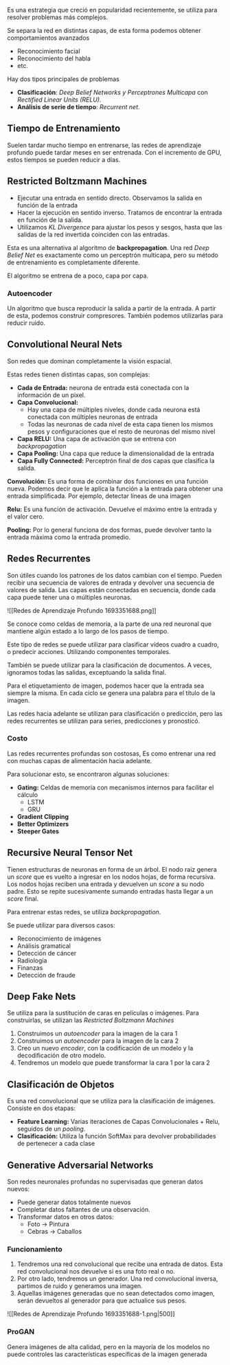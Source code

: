 Es una estrategia que creció en popularidad recientemente, se utiliza para resolver problemas más complejos.

Se separa la red en distintas capas, de esta forma podemos obtener comportamientos avanzados

- Reconocimiento facial
- Reconocimiento del habla
- etc.

Hay dos tipos principales de problemas

- **Clasificación**: *Deep Belief Networks y Perceptrones Multicapa* con *Rectified Linear Units (RELU).*
- **Análisis de serie de tiempo**: *Recurrent net*.

## Tiempo de Entrenamiento

Suelen tardar mucho tiempo en entrenarse, las redes de aprendizaje profundo puede tardar meses en ser entrenada. Con el incremento de GPU, estos tiempos se pueden reducir a días.

## Restricted Boltzmann Machines

- Ejecutar una entrada en sentido directo. Observamos la salida en función de la entrada
- Hacer la ejecución en sentido inverso. Tratamos de encontrar la entrada en función de la salida.
- Utilizamos *KL Divergence* para ajustar los pesos y sesgos, hasta que las salidas de la red invertida coinciden con las entradas.

Esta es una alternativa al algoritmo de **backpropagation**. Una red *Deep Belief Net* es exactamente como un perceptrón multicapa, pero su método de entrenamiento es completamente diferente.

El algoritmo se entrena de a poco, capa por capa.

### Autoencoder

Un algoritmo que busca reproducir la salida a partir de la entrada. A partir de esta, podemos construir compresores. También podemos utilizarlas para reducir ruido.

## Convolutional Neural Nets

Son redes que dominan completamente la visión espacial.

Estas redes tienen distintas capas, son complejas:

- **Cada de Entrada:** neurona de entrada está conectada con la información de un pixel.
- **Capa Convolucional:**
	- Hay una capa de múltiples niveles, donde cada neurona está conectada con múltiples neuronas de entrada
	- Todas las neuronas de cada nivel de esta capa tienen los mismos pesos y configuraciones que el resto de neuronas del mismo nivel
- **Capa RELU:** Una capa de activación que se entrena con *backpropagation*
- **Capa Pooling:** Una capa que reduce la dimensionalidad de la entrada
- **Capa Fully Connected:** Perceptrón final de dos capas que clasifica la salida.

**Convolución:** Es una forma de combinar dos funciones en una función nueva. Podemos decir que le aplica la función a la entrada para obtener una entrada simplificada. Por ejemplo, detectar líneas de una imagen

**Relu:** Es una función de activación. Devuelve el máximo entre la entrada y el valor cero.

**Pooling:** Por lo general funciona de dos formas, puede devolver tanto la entrada máxima como la entrada promedio.

## Redes Recurrentes

Son útiles cuando los patrones de los datos cambian con el tiempo. Pueden recibir una secuencia de valores de entrada y devolver una secuencia de valores de salida. Las capas están conectadas en secuencia, donde cada capa puede tener una o múltiples neuronas.

![[Redes de Aprendizaje Profundo 1693351688.png]]

Se conoce como celdas de memoria, a la parte de una red neuronal que mantiene algún estado a lo largo de los pasos de tiempo.

Este tipo de redes se puede utilizar para clasificar vídeos cuadro a cuadro, o predecir acciones. Utilizando componentes temporales.

También se puede utilizar para la clasificación de documentos. A veces, ignoramos todas las salidas, exceptuando la salida final.

Para el etiquetamiento de imagen, podemos hacer que la entrada sea siempre la misma. En cada ciclo se genera una palabra para el título de la imagen.

Las redes hacia adelante se utilizan para clasificación o predicción, pero las redes recurrentes se utilizan para series, predicciones y pronosticó.

### Costo

Las redes recurrentes profundas son costosas, Es como entrenar una red con muchas capas de alimentación hacia adelante.

Para solucionar esto, se encontraron algunas soluciones:

- **Gating:** Celdas de memoria con mecanismos internos para facilitar el cálculo
	- LSTM
	- GRU
- **Gradient Clipping**
- **Better Optimizers**
- **Steeper Gates**

## Recursive Neural Tensor Net

Tienen estructuras de neuronas en forma de un árbol. El nodo raíz genera un *score* que es vuelto a ingresar en los nodos hojas, de forma recursiva. Los nodos hojas reciben una entrada y devuelven un *score* a su nodo padre. Esto se repite sucesivamente sumando entradas hasta llegar a un *score* final.

Para entrenar estas redes, se utiliza *backpropagation*.

Se puede utilizar para diversos casos:

- Reconocimiento de imágenes
- Análisis gramatical
- Detección de cáncer
- Radiología
- Finanzas
- Detección de fraude

## Deep Fake Nets

Se utiliza para la sustitución de caras en películas o imágenes. Para construirlas, se utilizan las *Restricted Boltzmann Machines*

1. Construimos un *autoencoder* para la imagen de la cara 1
2. Construimos un *autoencoder* para la imagen de la cara 2
3. Creo un nuevo *encoder*, con la codificación de un modelo y la decodificación de otro modelo.
4. Tendremos un modelo que puede transformar la cara 1 por la cara 2

## Clasificación de Objetos

Es una red convolucional que se utiliza para la clasificación de imágenes. Consiste en dos etapas:

- **Feature Learning:** Varias iteraciones de Capas Convolucionales + Relu, seguidos de un *pooling*.
- **Clasificación:** Utiliza la función SoftMax para devolver probabilidades de pertenecer a cada clase

## Generative Adversarial Networks

Son redes neuronales profundas no supervisadas que generan datos nuevos:

- Puede generar datos totalmente nuevos
- Completar datos faltantes de una observación.
- Transformar datos en otros datos:
	- Foto → Pintura
	- Cebras → Caballos

### Funcionamiento

1. Tendremos una red convolucional que recibe una entrada de datos. Esta red convolucional nos devuelve si es una foto real o no.
2. Por otro lado, tendremos un generador. Una red convolucional inversa, partimos de ruido y generamos una imagen.
3. Aquellas imágenes generadas que no sean detectados como imagen, serán devueltos al generador para que actualice sus pesos.

![[Redes de Aprendizaje Profundo 1693351688-1.png|500]]

### ProGAN

Genera imágenes de alta calidad, pero en la mayoría de los modelos no puede controles las características específicas de la imagen generada
